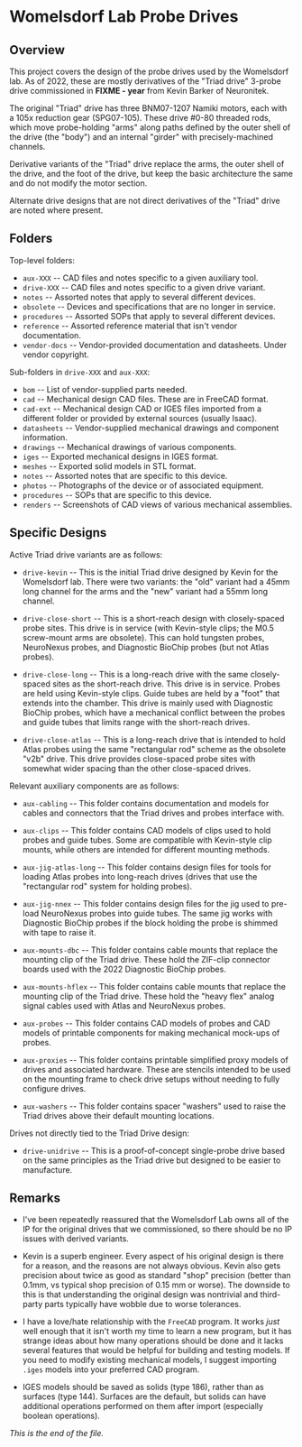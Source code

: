 # Womelsdorf Lab Probe Drives

## Overview

This project covers the design of the probe drives used by the Womelsdorf
lab. As of 2022, these are mostly derivatives of the "Triad drive" 3-probe
drive commissioned in **FIXME - year** from Kevin Barker of Neuronitek.

The original "Triad" drive has three BNM07-1207 Namiki motors, each with a
105x reduction gear (SPG07-105). These drive #0-80 threaded rods, which move
probe-holding "arms" along paths defined by the outer shell of the drive
(the "body") and an internal "girder" with precisely-machined channels.

Derivative variants of the "Triad" drive replace the arms, the outer shell
of the drive, and the foot of the drive, but keep the basic architecture the
same and do not modify the motor section.

Alternate drive designs that are not direct derivatives of the "Triad" drive
are noted where present.

## Folders

Top-level folders:

* `aux-XXX` -- CAD files and notes specific to a given auxiliary tool.
* `drive-XXX` -- CAD files and notes specific to a given drive variant.
* `notes` -- Assorted notes that apply to several different devices.
* `obsolete` -- Devices and specifications that are no longer in service.
* `procedures` -- Assorted SOPs that apply to several different devices.
* `reference` -- Assorted reference material that isn't vendor documentation.
* `vendor-docs` -- Vendor-provided documentation and datasheets.
Under vendor copyright.


Sub-folders in `drive-XXX` and `aux-XXX`:

* `bom` -- List of vendor-supplied parts needed.
* `cad` -- Mechanical design CAD files. These are in FreeCAD format.
* `cad-ext` -- Mechanical design CAD or IGES files imported from a different
folder or provided by external sources (usually Isaac).
* `datasheets` -- Vendor-supplied mechanical drawings and component information.
* `drawings` -- Mechanical drawings of various components.
* `iges` -- Exported mechanical designs in IGES format.
* `meshes` -- Exported solid models in STL format.
* `notes` -- Assorted notes that are specific to this device.
* `photos` -- Photographs of the device or of associated equipment.
* `procedures` -- SOPs that are specific to this device.
* `renders` -- Screenshots of CAD views of various mechanical assemblies.


## Specific Designs

Active Triad drive variants are as follows:

* `drive-kevin` --
This is the initial Triad drive designed by Kevin for the Womelsdorf lab.
There were two variants: the "old" variant had a 45mm long channel for the
arms and the "new" variant had a 55mm long channel.

* `drive-close-short` -- This is a short-reach design with closely-spaced
probe sites. This drive is in service (with Kevin-style clips; the M0.5
screw-mount arms are obsolete). This can hold tungsten probes, NeuroNexus
probes, and Diagnostic BioChip probes (but not Atlas probes).

* `drive-close-long` -- This is a long-reach drive with the same
closely-spaced sites as the short-reach drive. This drive is in service.
Probes are held using Kevin-style clips. Guide tubes are held by a "foot"
that extends into the chamber. This drive is mainly used with Diagnostic
BioChip probes, which have a mechanical conflict between the probes and
guide tubes that limits range with the short-reach drives.

* `drive-close-atlas` -- This is a long-reach drive that is intended to hold
Atlas probes using the same "rectangular rod" scheme as the obsolete "v2b"
drive. This drive provides close-spaced probe sites with somewhat wider
spacing than the other close-spaced drives.


Relevant auxiliary components are as follows:

* `aux-cabling` -- This folder contains documentation and models for
cables and connectors that the Triad drives and probes interface with.

* `aux-clips` -- This folder contains CAD models of clips used to hold
probes and guide tubes. Some are compatible with Kevin-style clip mounts,
while others are intended for different mounting methods.

* `aux-jig-atlas-long` -- This folder contains design files for tools for
loading Atlas probes into long-reach drives (drives that use the "rectangular
rod" system for holding probes).

* `aux-jig-nnex` -- This folder contains design files for the jig used to
pre-load NeuroNexus probes into guide tubes. The same jig works with
Diagnostic BioChip probes if the block holding the probe is shimmed with
tape to raise it.

* `aux-mounts-dbc` -- This folder contains cable mounts that replace the
mounting clip of the Triad drive. These hold the ZIF-clip connector boards
used with the 2022 Diagnostic BioChip probes.

* `aux-mounts-hflex` -- This folder contains cable mounts that replace the
mounting clip of the Triad drive. These hold the "heavy flex" analog signal
cables used with Atlas and NeuroNexus probes.

* `aux-probes` -- This folder contains CAD models of probes and CAD models
of printable components for making mechanical mock-ups of probes.

* `aux-proxies` -- This folder contains printable simplified proxy models
of drives and associated hardware. These are stencils intended to be used on
the mounting frame to check drive setups without needing to fully configure
drives.

* `aux-washers` -- This folder contains spacer "washers" used to raise the
Triad drives above their default mounting locations.


Drives not directly tied to the Triad Drive design:

* `drive-unidrive` -- This is a proof-of-concept single-probe drive based
on the same principles as the Triad drive but designed to be easier to
manufacture.


## Remarks

* I've been repeatedly reassured that the Womelsdorf Lab owns all of the IP
for the original drives that we commissioned, so there should be no IP issues
with derived variants.

* Kevin is a superb engineer. Every aspect of his original design is there
for a reason, and the reasons are not always obvious. Kevin also gets
precision about twice as good as standard "shop" precision (better than
0.1mm, vs typical shop precision of 0.15 mm or worse). The downside to this
is that understanding the original design was nontrivial and third-party
parts typically have wobble due to worse tolerances.

* I have a love/hate relationship with the `FreeCAD` program. It works
_just_ well enough that it isn't worth my time to learn a new program, but
it has strange ideas about how many operations should be done and it
lacks several features that would be helpful for building and testing
models. If you need to modify existing mechanical models, I suggest
importing `.iges` models into your preferred CAD program.

* IGES models should be saved as solids (type 186), rather than as surfaces
(type 144). Surfaces are the default, but solids can have additional
operations performed on them after import (especially boolean operations).


_This is the end of the file._
